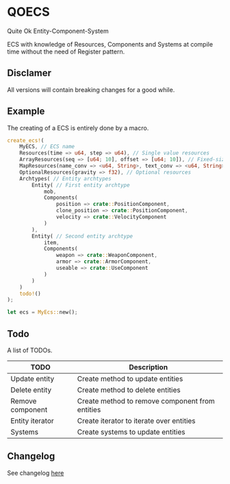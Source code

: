 # QOECS
Quite Ok Entity-Component-System

ECS with knowledge of Resources, Components and Systems at compile time without the need of Register pattern.

## Disclamer
All versions will contain breaking changes for a good while.

## Example
The creating of a ECS is entirely done by a macro.
```rust
create_ecs!(
    MyECS, // ECS name
    Resources(time => u64, step => u64), // Single value resources
    ArrayResources(seq => [u64; 10], offset => [u64; 10]), // Fixed-size array resources
    MapResources(name_conv => <u64, String>, text_conv => <u64, String>), // Map resources
    OptionalResources(gravity => f32), // Optional resources
    Archtypes( // Entity archtypes
        Entity( // First entity archtype
            mob,
            Components(
                position => crate::PositionComponent,
                clone_position => crate::PositionComponent,
                velocity => crate::VelocityComponent
            )
        ),
        Entity( // Second entity archtype
            item,
            Components(
                weapon => crate::WeaponComponent,
                armor => crate::ArmorComponent,
                useable => crate::UseComponent
            )
        )
    )
    todo!()
);

let ecs = MyEcs::new();
```

## Todo
A list of TODOs.  

| TODO | Description |
| --- | --- |
| Update entity | Create method to update entities |
| Delete entity | Create method to delete entities |
| Remove component | Create method to remove component from entities |
| Entity iterator | Create iterator to iterate over entities |
| Systems | Create systems to update entities |

## Changelog
See changelog [here](CHANGELOG.md)